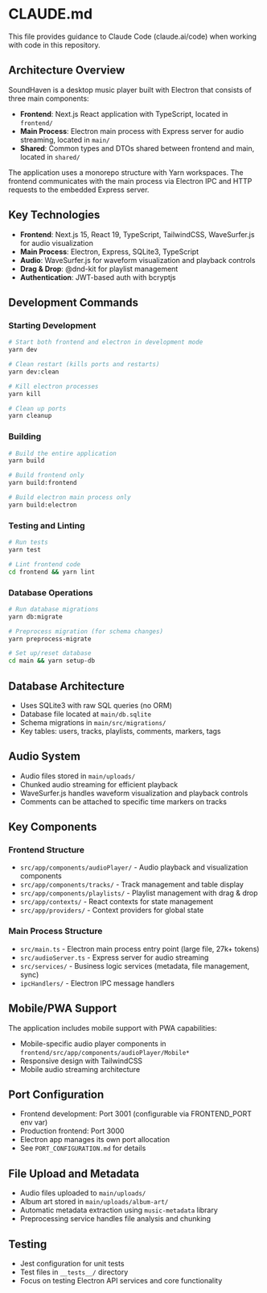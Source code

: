 # CLAUDE.md

This file provides guidance to Claude Code (claude.ai/code) when working with code in this repository.

## Architecture Overview

SoundHaven is a desktop music player built with Electron that consists of three main components:

- **Frontend**: Next.js React application with TypeScript, located in `frontend/`
- **Main Process**: Electron main process with Express server for audio streaming, located in `main/`
- **Shared**: Common types and DTOs shared between frontend and main, located in `shared/`

The application uses a monorepo structure with Yarn workspaces. The frontend communicates with the main process via Electron IPC and HTTP requests to the embedded Express server.

## Key Technologies

- **Frontend**: Next.js 15, React 19, TypeScript, TailwindCSS, WaveSurfer.js for audio visualization
- **Main Process**: Electron, Express, SQLite3, TypeScript
- **Audio**: WaveSurfer.js for waveform visualization and playback controls
- **Drag & Drop**: @dnd-kit for playlist management
- **Authentication**: JWT-based auth with bcryptjs

## Development Commands

### Starting Development
```bash
# Start both frontend and electron in development mode
yarn dev

# Clean restart (kills ports and restarts)
yarn dev:clean

# Kill electron processes
yarn kill

# Clean up ports
yarn cleanup
```

### Building
```bash
# Build the entire application
yarn build

# Build frontend only
yarn build:frontend

# Build electron main process only
yarn build:electron
```

### Testing and Linting
```bash
# Run tests
yarn test

# Lint frontend code
cd frontend && yarn lint
```

### Database Operations
```bash
# Run database migrations
yarn db:migrate

# Preprocess migration (for schema changes)
yarn preprocess-migrate

# Set up/reset database
cd main && yarn setup-db
```

## Database Architecture

- Uses SQLite3 with raw SQL queries (no ORM)
- Database file located at `main/db.sqlite`
- Schema migrations in `main/src/migrations/`
- Key tables: users, tracks, playlists, comments, markers, tags

## Audio System

- Audio files stored in `main/uploads/`
- Chunked audio streaming for efficient playback
- WaveSurfer.js handles waveform visualization and playback controls
- Comments can be attached to specific time markers on tracks

## Key Components

### Frontend Structure
- `src/app/components/audioPlayer/` - Audio playback and visualization components
- `src/app/components/tracks/` - Track management and table display
- `src/app/components/playlists/` - Playlist management with drag & drop
- `src/app/contexts/` - React contexts for state management
- `src/app/providers/` - Context providers for global state

### Main Process Structure
- `src/main.ts` - Electron main process entry point (large file, 27k+ tokens)
- `src/audioServer.ts` - Express server for audio streaming
- `src/services/` - Business logic services (metadata, file management, sync)
- `ipcHandlers/` - Electron IPC message handlers

## Mobile/PWA Support

The application includes mobile support with PWA capabilities:
- Mobile-specific audio player components in `frontend/src/app/components/audioPlayer/Mobile*`
- Responsive design with TailwindCSS
- Mobile audio streaming architecture

## Port Configuration

- Frontend development: Port 3001 (configurable via FRONTEND_PORT env var)
- Production frontend: Port 3000
- Electron app manages its own port allocation
- See `PORT_CONFIGURATION.md` for details

## File Upload and Metadata

- Audio files uploaded to `main/uploads/`
- Album art stored in `main/uploads/album-art/`
- Automatic metadata extraction using `music-metadata` library
- Preprocessing service handles file analysis and chunking

## Testing

- Jest configuration for unit tests
- Test files in `__tests__/` directory
- Focus on testing Electron API services and core functionality